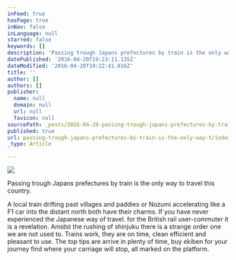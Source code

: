 ```yaml
---
inFeed: true
hasPage: true
inNav: false
inLanguage: null
starred: false
keywords: []
description: 'Passing trough Japans prefectures by train is the only way to travel this country. '
datePublished: '2016-04-20T19:23:11.135Z'
dateModified: '2016-04-20T19:22:41.016Z'
title: ''
author: []
authors: []
publisher:
  name: null
  domain: null
  url: null
  favicon: null
sourcePath: _posts/2016-04-20-passing-trough-japans-prefectures-by-train-is-the-only-way-t.md
published: true
url: passing-trough-japans-prefectures-by-train-is-the-only-way-t/index.html
_type: Article

---
```

![](https://the-grid-user-content.s3-us-west-2.amazonaws.com/8a9afa91-cf2a-46df-9435-cdf75cada67f.jpg)

Passing trough Japans prefectures by train is the only way to travel this country. 

A local train drifting past villages and paddies or Nozumi accelerating like a F1 car into the distant north both have their charms. If you have never experienced the Japanese way of travel. for the British rail user-commuter it is a revelation. Amidst the rushing of shinjuku there is a strange order one we are not used to. Trains work, they are on time, clean efficient and pleasant to use. The top tips are arrive in plenty of time, buy ekiben for your journey find where your carriage will stop, all marked on the platform.